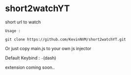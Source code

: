 # short2watchYT
short url to watch

``Usage :``

```
git clone https://github.com/KevinNVM/short2watchYT.git 
```
Or just copy main.js to your own js injector

Default Keybind : ``-``(dash)

extension coming soon..
